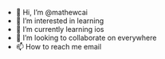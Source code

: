 - 👋 Hi, I’m @mathewcai
- 👀 I’m interested in learning 
- 🌱 I’m currently learning ios
- 💞️ I’m looking to collaborate on everywhere 
- 📫 How to reach me email

<!---
mathewcai/mathewcai is a ✨ special ✨ repository because its `README.md` (this file) appears on your GitHub profile.
You can click the Preview link to take a look at your changes.
--->
